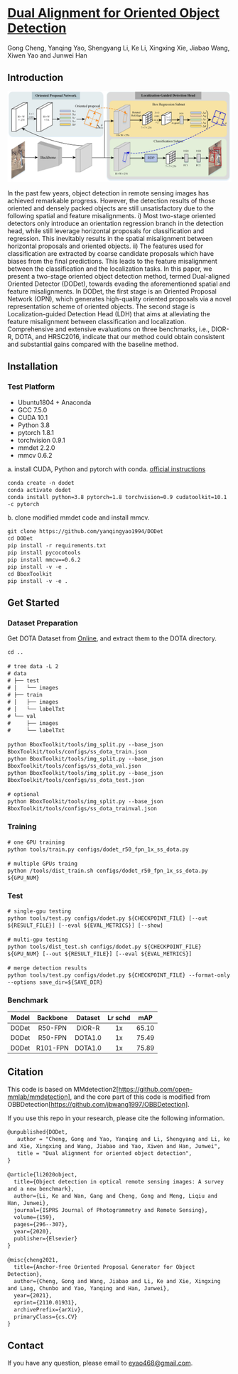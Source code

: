# [Dual Alignment for Oriented Object Detection](https://arxiv.org/)

Gong Cheng, Yanqing Yao, Shengyang Li, Ke Li, Xingxing Xie, Jiabao Wang, Xiwen Yao and Junwei Han

## Introduction

![](architecture.jpg)

In the past few years, object detection in remote sensing images has achieved remarkable progress. However, the detection results of those oriented and densely packed objects are still unsatisfactory due to the following spatial and feature misalignments. i) Most two-stage oriented detectors only introduce an orientation regression branch in the detection head, while still leverage horizontal proposals for classification and regression. This inevitably results in the spatial misalignment between horizontal proposals and oriented objects. ii) The features used for classification are extracted by coarse candidate proposals which have biases from the final predictions. This leads to the feature misalignment between the classification and the localization tasks. In this paper, we present a two-stage oriented object detection method, termed Dual-aligned Oriented Detector (DODet), towards evading the aforementioned spatial and feature misalignments. In DODet, the first stage is an Oriented Proposal Network (OPN), which generates high-quality oriented proposals via a novel representation scheme of oriented objects. The second stage is Localization-guided Detection Head (LDH) that aims at alleviating the feature misalignment between classification and localization. Comprehensive and extensive evaluations on three benchmarks, i.e., DIOR-R, DOTA, and HRSC2016, indicate that our method could obtain consistent and substantial gains compared with the baseline method.

## Installation

### Test Platform
- Ubuntu1804 + Anaconda
- GCC 7.5.0
- CUDA 10.1
- Python 3.8
- pytorch 1.8.1
- torchvision 0.9.1
- mmdet 2.2.0
- mmcv  0.6.2

a. install CUDA, Python and pytorch with conda. [official instructions](https://pytorch.org/)

``` shell
conda create -n dodet
conda activate dodet
conda install python=3.8 pytorch=1.8 torchvision=0.9 cudatoolkit=10.1 -c pytorch
```

b. clone modified mmdet code and install mmcv.

``` shell
git clone https://github.com/yanqingyao1994/DODet
cd DODet
pip install -r requirements.txt
pip install pycocotools
pip install mmcv==0.6.2
pip install -v -e .
cd BboxToolkit
pip install -v -e .
```

## Get Started

### Dataset Preparation

Get DOTA Dataset from [Online](https://captain-whu.github.io/DOTA/dataset.html), and extract them to the DOTA directory.

``` shell
cd ..

# tree data -L 2
# data
# ├── test
# │   └── images
# ├── train
# │   ├── images
# │   └── labelTxt
# └── val
#     ├── images
#     └── labelTxt

python BboxToolkit/tools/img_split.py --base_json BboxToolkit/tools/configs/ss_dota_train.json
python BboxToolkit/tools/img_split.py --base_json BboxToolkit/tools/configs/ss_dota_val.json
python BboxToolkit/tools/img_split.py --base_json BboxToolkit/tools/configs/ss_dota_test.json

# optional
python BboxToolkit/tools/img_split.py --base_json BboxToolkit/tools/configs/ss_dota_trainval.json
```

### Training

``` shell
# one GPU training
python tools/train.py configs/dodet_r50_fpn_1x_ss_dota.py

# multiple GPUs traing
python /tools/dist_train.sh configs/dodet_r50_fpn_1x_ss_dota.py ${GPU_NUM}
```

### Test

``` shell
# single-gpu testing
python tools/test.py configs/dodet.py ${CHECKPOINT_FILE} [--out ${RESULT_FILE}] [--eval ${EVAL_METRICS}] [--show]

# multi-gpu testing
python tools/dist_test.sh configs/dodet.py ${CHECKPOINT_FILE} ${GPU_NUM} [--out ${RESULT_FILE}] [--eval ${EVAL_METRICS}]

# merge detection results
python tools/test.py configs/dodet.py ${CHECKPOINT_FILE} --format-only --options save_dir=${SAVE_DIR}
```

### Benchmark

| Model | Backbone | Dataset | Lr schd |  mAP |
|:-:|:-:|:-:|:-:|:-:|
| DODet | R50-FPN | DIOR-R |1x  | 65.10 |
| DODet | R50-FPN | DOTA1.0 | 1x  | 75.49 |
| DODet | R101-FPN | DOTA1.0 | 1x  | 75.89 |

## Citation
This code is based on MMdetection2[https://github.com/open-mmlab/mmdetection], and the core part of this code is modified from OBBDetection[https://github.com/jbwang1997/OBBDetection].

If you use this repo in your research, please cite the following information.

```
@unpublished{DODet,
   author = "Cheng, Gong and Yao, Yanqing and Li, Shengyang and Li, ke and Xie, Xingxing and Wang, Jiabao and Yao, Xiwen and Han, Junwei",
   title = "Dual alignment for oriented object detection",
}

@article{li2020object,
  title={Object detection in optical remote sensing images: A survey and a new benchmark},
  author={Li, Ke and Wan, Gang and Cheng, Gong and Meng, Liqiu and Han, Junwei},
  journal={ISPRS Journal of Photogrammetry and Remote Sensing},
  volume={159},
  pages={296--307},
  year={2020},
  publisher={Elsevier}
}

@misc{cheng2021,
  title={Anchor-free Oriented Proposal Generator for Object Detection}, 
  author={Cheng, Gong and Wang, Jiabao and Li, Ke and Xie, Xingxing and Lang, Chunbo and Yao, Yanqing and Han, Junwei},
  year={2021},
  eprint={2110.01931},
  archivePrefix={arXiv},
  primaryClass={cs.CV}
}
```

## Contact

If you have any question, please email to eyao468@gmail.com.
